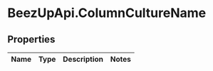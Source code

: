 # BeezUpApi.ColumnCultureName

## Properties
Name | Type | Description | Notes
------------ | ------------- | ------------- | -------------


